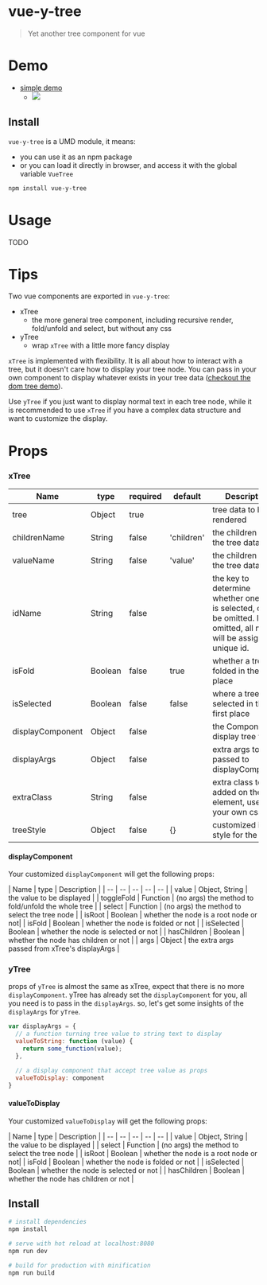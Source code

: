 # vue-y-tree

> Yet another tree component for vue

# Demo

- [simple demo](http://jsfiddle.net/kdepp/gdmzcf4t/)
  - ![](https://cloud.githubusercontent.com/assets/461599/17044723/3c4fec00-4ff5-11e6-81ae-6fa65d5189b4.png)


## Install

`vue-y-tree` is a UMD module, it means:
- you can use it as an npm package
- or you can load it directly in browser, and access it with the global variable `VueTree`

``` bash
npm install vue-y-tree

```

# Usage

TODO

# Tips

Two vue components are exported in `vue-y-tree`:

- xTree
  - the more general tree component, including recursive render, fold/unfold and select, but without any css
- yTree
  - wrap `xTree` with a little more fancy display

`xTree` is implemented with flexibility. It is all about how to interact with a tree, but it doesn't care how to display your tree node. You can pass in your own component to display whatever exists in your tree data ([checkout the dom tree demo](link)).

Use `yTree` if you just want to display normal text in each tree node, while it is recommended to use `xTree` if you have a complex data structure and want to customize the display.


# Props

### xTree

| Name | type | required | default | Description |
| -- | -- | -- | -- | -- |
| tree | Object | true |  | tree data to be rendered |
| childrenName | String | false | 'children' | the children key in the tree data
| valueName | String | false | 'value' | the children key in the tree data
| idName | String | false |   | the key to determine whether one node is selected, could be omitted. If omitted, all nodes will be assigned a unique id. |
| isFold | Boolean | false | true | whether a tree is folded in the first place |
| isSelected | Boolean | false | false | where a tree is selected in the first place |
| displayComponent | Object | false |   | the Component to display tree value |
| displayArgs | Object | false |   | extra args to be passed to displayComponent |
| extraClass | String | false |   | extra class to be added on the root element, use it for your own css |
| treeStyle | Object | false | {} | customized inline style for the tree |


#### displayComponent

Your customized `displayComponent` will get the following props:

| Name | type | Description |
| -- | -- | -- | -- | -- |
| value | Object, String | the value to be displayed |
| toggleFold | Function | (no args) the method to fold/unfold the whole tree |
| select | Function | (no args) the method to select the tree node |
| isRoot | Boolean | whether the node is a root node or not|
| isFold | Boolean | whether the node is folded or not |
| isSelected | Boolean | whether the node is selected or not |
| hasChildren | Boolean | whether the node has children or not |
| args | Object | the extra args passed from xTree's displayArgs |


### yTree

props of `yTree` is almost the same as xTree, expect that there is no more `displayComponent`. yTree has already set the `displayComponent` for you, all you need is to pass in the `displayArgs`. so, let's get some insights of the `displayArgs` for `yTree`.

``` javascript
var displayArgs = {
  // a function turning tree value to string text to display
  valueToString: function (value) {
    return some_function(value);
  },

  // a display component that accept tree value as props 
  valueToDisplay: component      
}
```

#### valueToDisplay

Your customized `valueToDisplay` will get the following props:

| Name | type | Description |
| -- | -- | -- | -- | -- |
| value | Object, String | the value to be displayed |
| select | Function | (no args) the method to select the tree node |
| isRoot | Boolean | whether the node is a root node or not|
| isFold | Boolean | whether the node is folded or not |
| isSelected | Boolean | whether the node is selected or not |
| hasChildren | Boolean | whether the node has children or not |


## Install

``` bash
# install dependencies
npm install

# serve with hot reload at localhost:8080
npm run dev

# build for production with minification
npm run build
```

